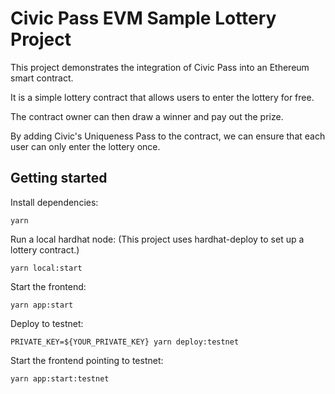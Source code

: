 # Civic Pass EVM Sample Lottery Project

This project demonstrates the integration of Civic Pass into an Ethereum smart contract.

It is a simple lottery contract that allows users to enter the lottery for free.

The contract owner can then draw a winner and pay out the prize.

By adding Civic's Uniqueness Pass to the contract, we can ensure that each user can only enter the lottery once.

## Getting started

Install dependencies:

```shell
yarn
```

Run a local hardhat node:
(This project uses hardhat-deploy to set up a lottery contract.)

```shell
yarn local:start
```

Start the frontend:

```shell
yarn app:start
```

Deploy to testnet:

```shell
PRIVATE_KEY=${YOUR_PRIVATE_KEY} yarn deploy:testnet
```

Start the frontend pointing to testnet:

```shell
yarn app:start:testnet
```